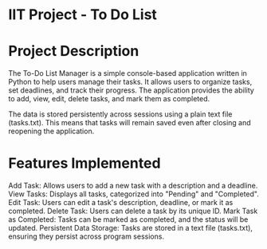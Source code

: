 # IIT Project - To Do List

# Project Description
The To-Do List Manager is a simple console-based application written in Python to help users manage their tasks. It allows users to organize tasks, set deadlines, and track their progress. The application provides the ability to add, view, edit, delete tasks, and mark them as completed.

The data is stored persistently across sessions using a plain text file (tasks.txt). This means that tasks will remain saved even after closing and reopening the application.

# Features Implemented
Add Task: Allows users to add a new task with a description and a deadline.
View Tasks: Displays all tasks, categorized into "Pending" and "Completed".
Edit Task: Users can edit a task's description, deadline, or mark it as completed.
Delete Task: Users can delete a task by its unique ID.
Mark Task as Completed: Tasks can be marked as completed, and the status will be updated.
Persistent Data Storage: Tasks are stored in a text file (tasks.txt), ensuring they persist across program sessions.
